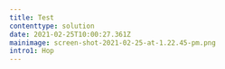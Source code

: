 ```yaml
---
title: Test
contenttype: solution
date: 2021-02-25T10:00:27.361Z
mainimage: screen-shot-2021-02-25-at-1.22.45-pm.png
intro1: Hop
---
```

